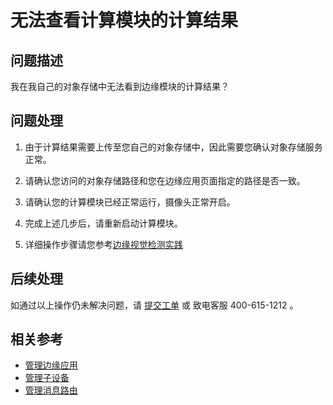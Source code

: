 # 无法查看计算模块的计算结果

## 问题描述

我在我自己的对象存储中无法看到边缘模块的计算结果？

## 问题处理
 
1. 由于计算结果需要上传至您自己的对象存储中，因此需要您确认对象存储服务正常。

3. 请确认您访问的对象存储路径和您在边缘应用页面指定的路径是否一致。

1. 请确认您的计算模块已经正常运行，摄像头正常开启。

4. 完成上述几步后，请重新启动计算模块。

5. 详细操作步骤请您参考[边缘视觉检测实践](../Best-Practices/Object-Detect.md)

## 后续处理

  如通过以上操作仍未解决问题，请 [提交工单](https://ticket.jdcloud.com/myorder/form?cateId=166&questionId=238) 或 致电客服 400-615-1212 。

## 相关参考

- [管理边缘应用](../Operation-Guide/Edge-App.md)
- [管理子设备](../Operation-Guide/SubDevice.md)
- [管理消息路由](../Operation-Guide/MsgRouter.md)



